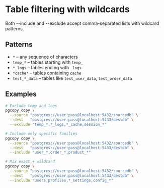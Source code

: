 # Table filtering with wildcards

Both --include and --exclude accept comma-separated lists with wildcard patterns.

## Patterns
- `*` – any sequence of characters
- `temp_*` – tables starting with `temp_`
- `*_logs` – tables ending with `_logs`
- `*cache*` – tables containing `cache`
- `test_*_data` – tables like `test_user_data`, `test_order_data`

## Examples
```bash
# Exclude temp and logs
pgcopy copy \
  --source "postgres://user:pass@localhost:5432/sourcedb" \
  --dest   "postgres://user:pass@localhost:5433/destdb" \
  --exclude "temp_*,*_logs,*_cache,session_*"

# Include only specific families
pgcopy copy \
  --source "postgres://user:pass@localhost:5432/sourcedb" \
  --dest   "postgres://user:pass@localhost:5433/destdb" \
  --include "user_*,order_*,product_*"

# Mix exact + wildcard
pgcopy copy \
  --source "postgres://user:pass@localhost:5432/sourcedb" \
  --dest   "postgres://user:pass@localhost:5433/destdb" \
  --include "users,profiles,*_settings,config_*"
```
